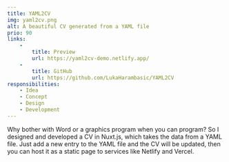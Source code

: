```yaml
---
title: YAML2CV
img: yaml2cv.png
alt: A beautiful CV generated from a YAML file
prio: 90
links:
    -
        title: Preview
        url: https://yaml2cv-demo.netlify.app/
    -
        title: GitHub
        url: https://github.com/LukaHarambasic/YAML2CV
responsibilities:
    - Idea
    - Concept
    - Design
    - Development
---
```


Why bother with Word or a graphics program when you can program? So I designed and developed a CV in Nuxt.js, which takes the data from a YAML file. Just add a new entry to the YAML file and the CV will be updated, then you can host it as a static page to services like Netlify and Vercel.
